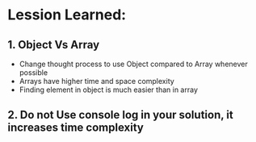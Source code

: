 # Lession Learned:
## 1.  Object Vs Array
 -  Change thought process to use Object compared to Array whenever possible
 -  Arrays have higher time and space complexity
 -  Finding element in object is much easier than in array
## 2. Do not Use console log in your solution, it increases time complexity
